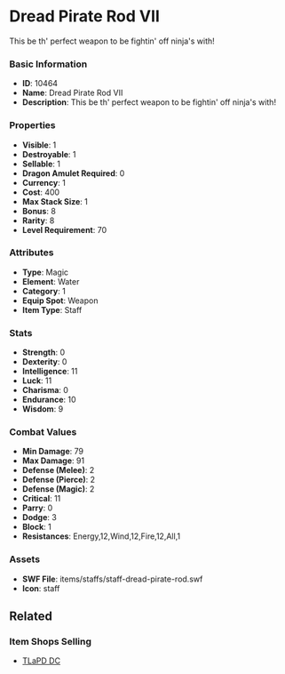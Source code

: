 # Dread Pirate Rod VII

This be th' perfect weapon to be fightin' off ninja's with! 

### Basic Information

- **ID**: 10464
- **Name**: Dread Pirate Rod VII
- **Description**: This be th&#039; perfect weapon to be fightin&#039; off ninja&#039;s with! 

### Properties

- **Visible**: 1
- **Destroyable**: 1
- **Sellable**: 1
- **Dragon Amulet Required**: 0
- **Currency**: 1
- **Cost**: 400
- **Max Stack Size**: 1
- **Bonus**: 8
- **Rarity**: 8
- **Level Requirement**: 70

### Attributes

- **Type**: Magic
- **Element**: Water
- **Category**: 1
- **Equip Spot**: Weapon
- **Item Type**: Staff

### Stats

- **Strength**: 0
- **Dexterity**: 0
- **Intelligence**: 11
- **Luck**: 11
- **Charisma**: 0
- **Endurance**: 10
- **Wisdom**: 9

### Combat Values

- **Min Damage**: 79
- **Max Damage**: 91
- **Defense (Melee)**: 2
- **Defense (Pierce)**: 2
- **Defense (Magic)**: 2
- **Critical**: 11
- **Parry**: 0
- **Dodge**: 3
- **Block**: 1
- **Resistances**: Energy,12,Wind,12,Fire,12,All,1

### Assets

- **SWF File**: items/staffs/staff-dread-pirate-rod.swf
- **Icon**: staff

## Related

### Item Shops Selling

- [TLaPD DC](../item-shops/276-tlapd-dc.md)

